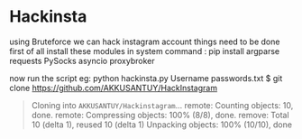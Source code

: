 # Hackinsta
using Bruteforce we can hack instagram account
things need to be done 
first of all install these modules in system
command :
pip install argparse requests PySocks asyncio proxybroker
  
  
  now run the script
  eg: python hackinsta.py Username passwords.txt
  $ git clone https://github.com/AKKUSANTUY/HackInstagram
> Cloning into `AKKUSANTUY/Hackinstagram`...
> remote: Counting objects: 10, done.
> remote: Compressing objects: 100% (8/8), done.
> remove: Total 10 (delta 1), reused 10 (delta 1)
> Unpacking objects: 100% (10/10), done
  
